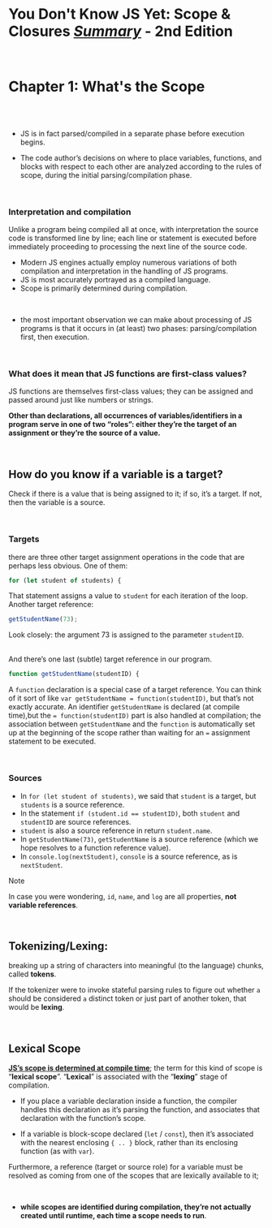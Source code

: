 # You Don't Know JS Yet: Scope & Closures <ins>**_Summary_**</ins> - 2nd Edition

<br>

# Chapter 1: What's the Scope

<br><br>

- JS is in fact parsed/compiled in a separate phase before execution begins.

- The code author’s decisions on where to place variables, functions, and blocks with respect to each other are analyzed according to the rules of scope, during the initial parsing/compilation phase.

<br>

### Interpretation and compilation

Unlike a program being compiled all at once, with interpretation the source code is transformed line by line; each line or statement is executed before immediately proceeding to processing the next line of the source code.

- Modern JS engines actually employ numerous variations of both compilation and interpretation in the handling of JS programs.
- JS is most accurately portrayed as a compiled language.
- Scope is primarily determined during compilation.

<br>

- the most important observation we can make about processing of JS programs is that it occurs in (at least) two phases: parsing/compilation first, then execution.

<br>

### What does it mean that JS functions are first-class values?

JS functions are themselves first-class values; they can be assigned and passed around just like numbers or strings.

**Other than declarations, all occurrences of variables/identifiers in a program serve in one of two “roles”: either they’re the target of an assignment or they’re the source of a value.**

<br>

## How do you know if a variable is a target?

Check if there is a value that is being assigned to it; if so, it’s a target. If not, then the variable is a source.

<br>

### Targets

there are three other target assignment operations in the code that are perhaps less obvious. One of them:

```js
for (let student of students) {
```

That statement assigns a value to `student` for each iteration of the loop. Another target reference:

```js
getStudentName(73);
```

Look closely: the argument 73 is assigned to the parameter `studentID`.

<br>
And there’s one last (subtle) target reference in our program.

```js
function getStudentName(studentID) {
```

A `function` declaration is a special case of a target reference. You can think of it sort of like `var getStudentName = function(studentID)`, but that’s not exactly accurate.
An identifier `getStudentName` is declared (at compile time),but the `= function(studentID)` part is also handled at compilation; the association between `getStudentName` and the `function` is automatically set up at the beginning of the scope rather than waiting for an `=` assignment statement to be executed.

<br>

### Sources

- In `for (let student of students)`, we said that `student` is a target, but `students` is a source reference.
- In the statement `if (student.id == studentID)`, both `student` and `studentID` are source references.
- `student` is also a source reference in return `student.name`.
- In `getStudentName(73)`, `getStudentName` is a source reference (which we hope resolves to a function reference value).
- In `console.log(nextStudent)`, `console` is a source reference, as is `nextStudent`.

> [!NOTE]
> In case you were wondering, `id`, `name`, and `log` are all properties, **not variable references**.

<br>

## Tokenizing/Lexing:

breaking up a string of characters into meaningful (to the language) chunks, called **tokens**.

If the tokenizer were to invoke stateful parsing rules to figure out whether `a` should be considered `a` distinct token or just part of another token, that would be **lexing**.

<br>

## Lexical Scope

<ins>**JS’s scope is determined at compile time**</ins>; the term for this kind of scope is “**lexical scope**”. “**Lexical**” is associated with the “**lexing**” stage of compilation.

- If you place a variable declaration inside a function, the compiler handles this declaration as it’s parsing the function, and associates that declaration with the function’s scope.

- If a variable is block-scope declared (`let` / `const`), then it’s associated with the nearest enclosing `{ .. }` block, rather than its enclosing function (as with `var`).

Furthermore, a reference (target or source role) for a variable must be resolved as coming from one of the scopes that are lexically available to it;

<br>

- **while scopes are identified during compilation, they’re not actually created until runtime, each time a scope needs to run**.
